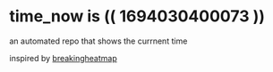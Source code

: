 # time_now is (( 1694030400073 ))

an automated repo that shows the currnent time

inspired by [breakingheatmap](https://github.com/breakingheatmap/breakingheatmap)